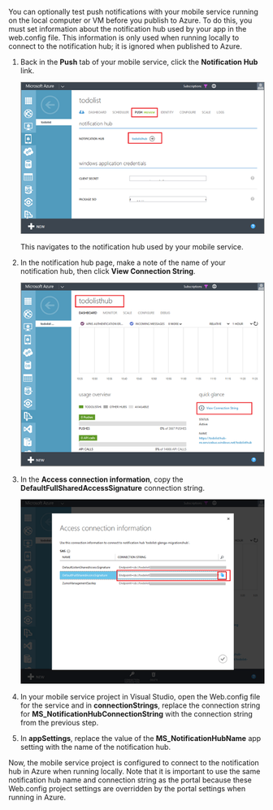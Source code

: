 
You can optionally test push notifications with your mobile service running on the local computer or VM before you publish to Azure. To do this, you must set information about the notification hub used by your app in the web.config file. This information is only used when running locally to connect to the notification hub; it is ignored when published to Azure.

1. Back in the **Push** tab of your mobile service, click the **Notification Hub** link.

    ![](./media/mobile-services-dotnet-backend-configure-local-push/link-to-notification-hub.png)

    This navigates to the notification hub used by your mobile service.

2. In the notification hub page, make a note of the name of your notification hub, then click **View Connection String**.

    ![](./media/mobile-services-dotnet-backend-configure-local-push/notification-hub-page.png)

3. In the **Access connection information**, copy the **DefaultFullSharedAccessSignature** connection string.

    ![](./media/mobile-services-dotnet-backend-configure-local-push/notification-hub-connection-string.png)

4. In your mobile service project in Visual Studio, open the Web.config file for the service and in **connectionStrings**, replace the connection string for **MS_NotificationHubConnectionString** with the connection string from the previous step.

5. In **appSettings**, replace the value of the **MS_NotificationHubName** app setting with the name of the notification hub.


Now, the mobile service project is configured to connect to the notification hub in Azure when running locally. Note that it is important to use the same notification hub name and connection string as the portal because these Web.config project settings are overridden by the portal settings when running in Azure.

